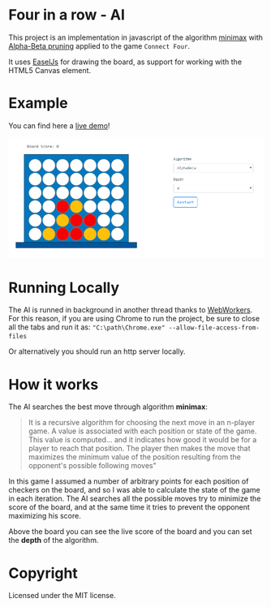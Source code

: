 # Four in a row - AI
This project is an implementation in javascript of the algorithm [minimax](https://en.wikipedia.org/wiki/Minimax) with [Alpha-Beta pruning](https://en.wikipedia.org/wiki/Alpha%E2%80%93beta_pruning) applied to the game `Connect Four`.

It uses [EaselJs](https://www.createjs.com/easeljs) for drawing the board, as support for working with the HTML5 Canvas element.

# Example
You can find here a [live demo](http://connectfour.mmelilli.com)!

![game screenshot](https://github.com/marcomelilli/four-in-a-row-js-minimax/raw/master/img/game-screen.png)

# Running Locally
The AI is runned in background in another thread thanks to [WebWorkers](https://en.wikipedia.org/wiki/Web_worker). For this reason, if you are using Chrome to run the project, be sure to close all the tabs and run it as:
`"C:\path\Chrome.exe" --allow-file-access-from-files`

Or alternatively you should run an http server locally.

# How it works

The AI searches the best move through algorithm **minimax**: 

> It is a recursive algorithm for choosing the next move in an n-player game. 
> A value is associated with each position or state of the game. 
> This value is computed... and it indicates how good it would be for a player to reach that position. 
> The player then makes the move that maximizes the minimum value of the position resulting from the opponent's possible following moves"

In this game I assumed a number of arbitrary points for each position of checkers on the board, and so I was able to calculate the state of the game in each iteration. 
The AI searches all the possible moves try to minimize the score of the board, and at the same time it tries to prevent the opponent maximizing his score.

Above the board you can see the live score of the board and you can set the **depth** of the algorithm. 

# Copyright
Licensed under the MIT license.



